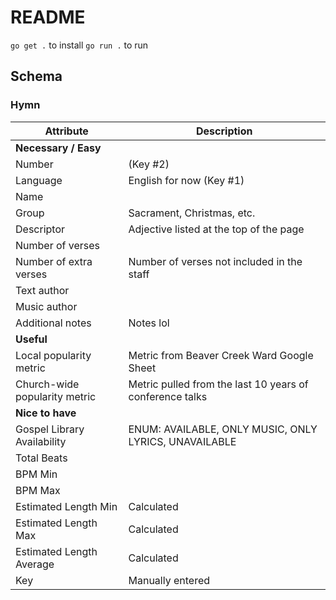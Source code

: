 # README

`go get .` to install
`go run .` to run

## Schema

### Hymn

| Attribute                     | Description                                              |
| ----------------------------- | -------------------------------------------------------- |
| **Necessary / Easy**          |                                                          |
| Number                        | (Key #2)                                                 |
| Language                      | English for now (Key #1)                                 |
| Name                          |                                                          |
| Group                         | Sacrament, Christmas, etc.                               |
| Descriptor                    | Adjective listed at the top of the page                  |
| Number of verses              |                                                          |
| Number of extra verses        | Number of verses not included in the staff               |
| Text author                   |                                                          |
| Music author                  |                                                          |
| Additional notes              | Notes lol                                                |
| **Useful**                    |                                                          |
| Local popularity metric       | Metric from Beaver Creek Ward Google Sheet               |
| Church-wide popularity metric | Metric pulled from the last 10 years of conference talks |
| **Nice to have**              |                                                          |
| Gospel Library Availability   | ENUM: AVAILABLE, ONLY MUSIC, ONLY LYRICS, UNAVAILABLE    |
| Total Beats                   |                                                          |
| BPM Min                       |                                                          |
| BPM Max                       |                                                          |
| Estimated Length Min          | Calculated                                               |
| Estimated Length Max          | Calculated                                               |
| Estimated Length Average      | Calculated                                               |
| Key                           | Manually entered                                         |

